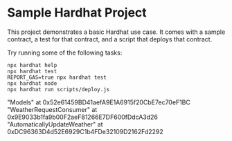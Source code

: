 # Sample Hardhat Project

This project demonstrates a basic Hardhat use case. It comes with a sample contract, a test for that contract, and a script that deploys that contract.

Try running some of the following tasks:

```shell
npx hardhat help
npx hardhat test
REPORT_GAS=true npx hardhat test
npx hardhat node
npx hardhat run scripts/deploy.js
```

"Models" at 0x52e61459BD41aefA9E1A6915f20CbE7ec70eF1BC  
"WeatherRequestConsumer" at 0x9E9033b1fa9b00F2aeF81266E7DF600fDdcA3d26  
"AutomaticallyUpdateWeather" at 0xDC96363D4d52E6929C1b4FDe32109D2162Fd2292  
